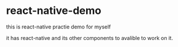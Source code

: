 # react-native-demo

this is react-native practie demo for myself

it has react-native and its other components to avalible to work on it.
